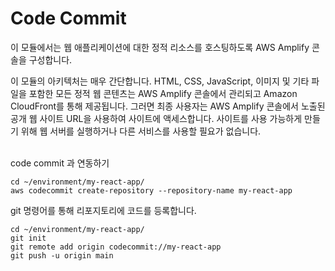 # Code Commit

이 모듈에서는 웹 애플리케이션에 대한 정적 리소스를 호스팅하도록 AWS Amplify 콘솔을 구성합니다.



이 모듈의 아키텍처는 매우 간단합니다. HTML, CSS, JavaScript, 이미지 및 기타 파일을 포함한 모든 정적 웹 콘텐츠는 AWS Amplify 콘솔에서 관리되고 Amazon CloudFront를 통해 제공됩니다. 그러면 최종 사용자는 AWS Amplify 콘솔에서 노출된 공개 웹 사이트 URL을 사용하여 사이트에 액세스합니다. 사이트를 사용 가능하게 만들기 위해 웹 서버를 실행하거나 다른 서비스를 사용할 필요가 없습니다.

\
code commit 과 연동하기

```
cd ~/environment/my-react-app/
aws codecommit create-repository --repository-name my-react-app
```

git 명령어를 통해 리포지토리에 코드를 등록합니다.

```
cd ~/environment/my-react-app/
git init
git remote add origin codecommit://my-react-app
git push -u origin main

```
